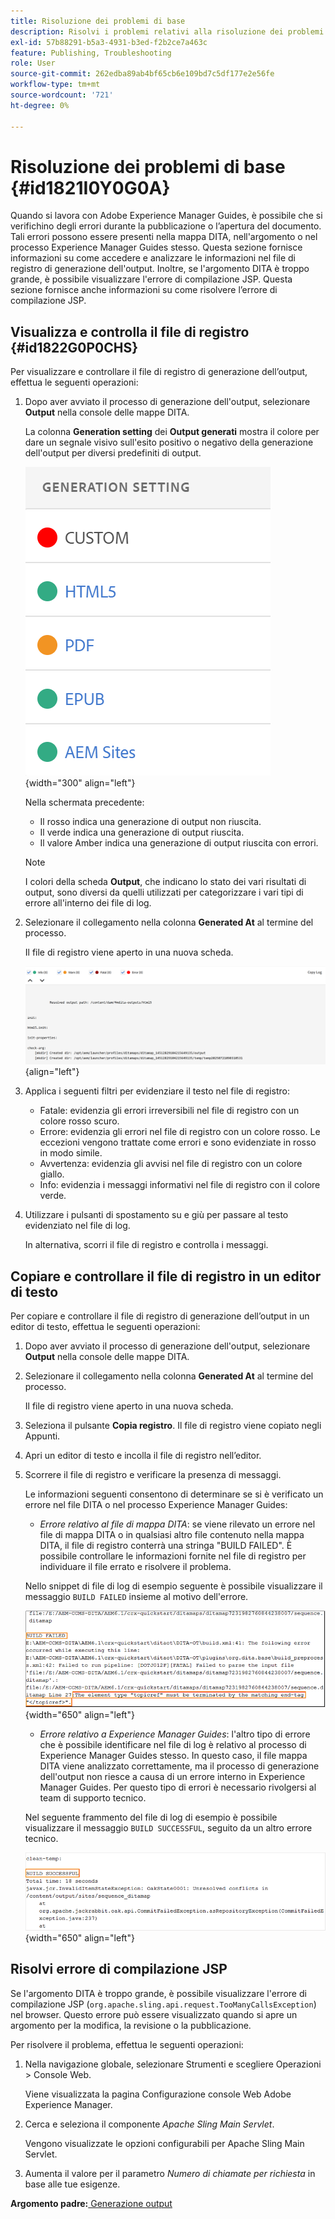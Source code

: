 ```yaml
---
title: Risoluzione dei problemi di base
description: Risolvi i problemi relativi alla risoluzione dei problemi di base in AEM Guides. Scopri come visualizzare, copiare e controllare il file di registro in un editor di testo e risolvere gli errori di compilazione JSP.
exl-id: 57b88291-b5a3-4931-b3ed-f2b2ce7a463c
feature: Publishing, Troubleshooting
role: User
source-git-commit: 262edba89ab4bf65cb6e109bd7c5df177e2e56fe
workflow-type: tm+mt
source-wordcount: '721'
ht-degree: 0%

---
```


# Risoluzione dei problemi di base {#id1821I0Y0G0A}

Quando si lavora con Adobe Experience Manager Guides, è possibile che si verifichino degli errori durante la pubblicazione o l’apertura del documento. Tali errori possono essere presenti nella mappa DITA, nell&#39;argomento o nel processo Experience Manager Guides stesso. Questa sezione fornisce informazioni su come accedere e analizzare le informazioni nel file di registro di generazione dell&#39;output. Inoltre, se l&#39;argomento DITA è troppo grande, è possibile visualizzare l&#39;errore di compilazione JSP. Questa sezione fornisce anche informazioni su come risolvere l’errore di compilazione JSP.

## Visualizza e controlla il file di registro {#id1822G0P0CHS}

Per visualizzare e controllare il file di registro di generazione dell’output, effettua le seguenti operazioni:

1. Dopo aver avviato il processo di generazione dell&#39;output, selezionare **Output** nella console delle mappe DITA.

   La colonna **Generation setting** dei **Output generati** mostra il colore per dare un segnale visivo sull&#39;esito positivo o negativo della generazione dell&#39;output per diversi predefiniti di output.

   ![](images/output-general-settings-new.png){width="300" align="left"}

   Nella schermata precedente:

   - Il rosso indica una generazione di output non riuscita.
   - Il verde indica una generazione di output riuscita.
   - Il valore Amber indica una generazione di output riuscita con errori.

   >[!NOTE]
   >
   > I colori della scheda **Output**, che indicano lo stato dei vari risultati di output, sono diversi da quelli utilizzati per categorizzare i vari tipi di errore all&#39;interno dei file di log.

1. Selezionare il collegamento nella colonna **Generated At** al termine del processo.

   Il file di registro viene aperto in una nuova scheda.

   ![](images/log-file-new.png){align="left"}

1. Applica i seguenti filtri per evidenziare il testo nel file di registro:
   - Fatale: evidenzia gli errori irreversibili nel file di registro con un colore rosso scuro.
   - Errore: evidenzia gli errori nel file di registro con un colore rosso. Le eccezioni vengono trattate come errori e sono evidenziate in rosso in modo simile.
   - Avvertenza: evidenzia gli avvisi nel file di registro con un colore giallo.
   - Info: evidenzia i messaggi informativi nel file di registro con il colore verde.

1. Utilizzare i pulsanti di spostamento su e giù per passare al testo evidenziato nel file di log.

   In alternativa, scorri il file di registro e controlla i messaggi.


## Copiare e controllare il file di registro in un editor di testo

Per copiare e controllare il file di registro di generazione dell’output in un editor di testo, effettua le seguenti operazioni:

1. Dopo aver avviato il processo di generazione dell&#39;output, selezionare **Output** nella console delle mappe DITA.

1. Selezionare il collegamento nella colonna **Generated At** al termine del processo.

   Il file di registro viene aperto in una nuova scheda.

1. Seleziona il pulsante **Copia registro**. Il file di registro viene copiato negli Appunti.
1. Apri un editor di testo e incolla il file di registro nell’editor.

1. Scorrere il file di registro e verificare la presenza di messaggi.

   Le informazioni seguenti consentono di determinare se si è verificato un errore nel file DITA o nel processo Experience Manager Guides:

   - *Errore relativo al file di mappa DITA*: se viene rilevato un errore nel file di mappa DITA o in qualsiasi altro file contenuto nella mappa DITA, il file di registro conterrà una stringa &quot;BUILD FAILED&quot;. È possibile controllare le informazioni fornite nel file di registro per individuare il file errato e risolvere il problema.

   Nello snippet di file di log di esempio seguente è possibile visualizzare il messaggio `BUILD FAILED` insieme al motivo dell&#39;errore.

   ![](images/dita-error-in-log-file.png){width="650" align="left"}

   - *Errore relativo a Experience Manager Guides*: l&#39;altro tipo di errore che è possibile identificare nel file di log è relativo al processo di Experience Manager Guides stesso. In questo caso, il file mappa DITA viene analizzato correttamente, ma il processo di generazione dell&#39;output non riesce a causa di un errore interno in Experience Manager Guides. Per questo tipo di errori è necessario rivolgersi al team di supporto tecnico.

   Nel seguente frammento del file di log di esempio è possibile visualizzare il messaggio `BUILD SUCCESSFUL`, seguito da un altro errore tecnico.

   ![](images/process-error-in-log-file.png){width="650" align="left"}


## Risolvi errore di compilazione JSP

Se l&#39;argomento DITA è troppo grande, è possibile visualizzare l&#39;errore di compilazione JSP \(`org.apache.sling.api.request.TooManyCallsException`\) nel browser. Questo errore può essere visualizzato quando si apre un argomento per la modifica, la revisione o la pubblicazione.

Per risolvere il problema, effettua le seguenti operazioni:

1. Nella navigazione globale, selezionare Strumenti e scegliere Operazioni \> Console Web.

   Viene visualizzata la pagina Configurazione console Web Adobe Experience Manager.

1. Cerca e seleziona il componente *Apache Sling Main Servlet*.

   Vengono visualizzate le opzioni configurabili per Apache Sling Main Servlet.

1. Aumenta il valore per il parametro *Numero di chiamate per richiesta* in base alle tue esigenze.


**Argomento padre:**[ Generazione output](generate-output.md)
